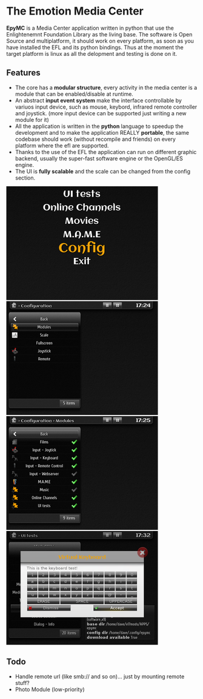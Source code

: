 The Emotion Media Center
========================

**EpyMC** is a Media Center application written in python that use the Enlightenemnt Foundation Library as the living base. The software is Open Source and multiplatform, it should work on every platform, as soon as you have installed the EFL and its python bindings. Thus at the moment the target platform is linux as all the delopment and testing is done on it.


## Features ##

- The core has a **modular structure**, every activity in the media center is a module that can be enabled/disable at runtime.
- An abstract **input event system** make the interface controllable by variuos input device, such as mouse, keybord, infrared remote controller and joystick. (more input device can be supported just writing a new module for it)
- All the application is written in the **python** language to speedup the development and to make the application REALLY **portable**, the same codebase should work (without recompile and friends) on every platform where the efl are supported.
- Thanks to the use of the EFL the application can run on different graphic backend, usually the super-fast software engine or the OpenGL/ES engine.
- The UI is **fully scalable** and the scale can be changed from the config section.

![01](/doc/ss/emc_01.png)
![02](/doc/ss/emc_02.png)
![03](/doc/ss/emc_03.png)
![04](/doc/ss/emc_04.png)


## Todo ##

- Handle remote url (like smb:// and so on)... just by mounting remote stuff?
- Photo Module (low-priority)



